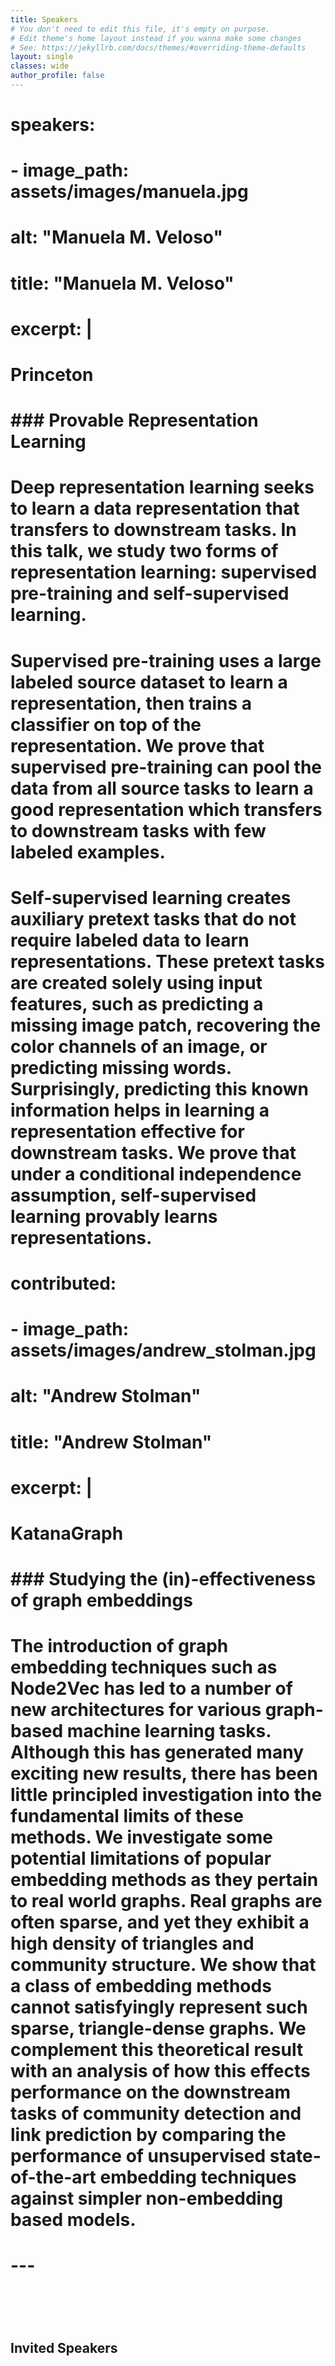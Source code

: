 ```yaml
---
title: Speakers
# You don't need to edit this file, it's empty on purpose.
# Edit theme's home layout instead if you wanna make some changes
# See: https://jekyllrb.com/docs/themes/#overriding-theme-defaults
layout: single
classes: wide
author_profile: false
---
```



# speakers:

#   - image_path: assets/images/manuela.jpg
#     alt: "Manuela M. Veloso"
#     title: "Manuela M. Veloso"
#     excerpt: |
#         Princeton
#         ### Provable Representation Learning
#         Deep representation learning seeks to learn a data representation that transfers to downstream tasks. In this talk, we study two forms of representation learning: supervised pre-training and self-supervised learning.
        
#         Supervised pre-training uses a large labeled source dataset to learn a representation, then trains a classifier on top of the representation. We prove that supervised pre-training can pool the data from all source tasks to learn a good representation which transfers to downstream tasks with few labeled examples.
        
#         Self-supervised learning creates auxiliary pretext tasks that do not require labeled data to learn representations. These pretext tasks are created solely using input features, such as predicting a missing image patch, recovering the color channels of an image, or predicting missing words. Surprisingly, predicting this known information helps in learning a representation effective for downstream tasks. We prove that under a conditional independence assumption, self-supervised learning provably learns representations.



# contributed:
#   - image_path: assets/images/andrew_stolman.jpg
#     alt: "Andrew Stolman"
#     title: "Andrew Stolman"
#     excerpt: |
#         KatanaGraph
#         ### Studying the (in)-effectiveness of graph embeddings
#         The introduction of graph embedding techniques such as Node2Vec has led to a number of new architectures for various graph-based machine learning tasks. Although this has generated many exciting new results, there has been little principled investigation into the fundamental limits of these methods. We investigate some potential limitations of popular embedding methods as they pertain to real world graphs. Real graphs are often sparse, and yet they exhibit a high density of triangles and community structure. We show that a class of embedding methods cannot satisfyingly represent such sparse, triangle-dense graphs. We complement this theoretical result with an analysis of how this effects performance on the downstream tasks of community detection and link prediction by comparing the performance of unsupervised state-of-the-art embedding techniques against simpler non-embedding based models.
# ---
# <br/>

## Invited Speakers

<!-- <section class="invited-speakers">
{% include feature_row id="speakers" type="left" %}
</section> -->


<!-- <section class="invited-speakers">
{% include feature_row id="contributed" type="left" %}
</section> -->



